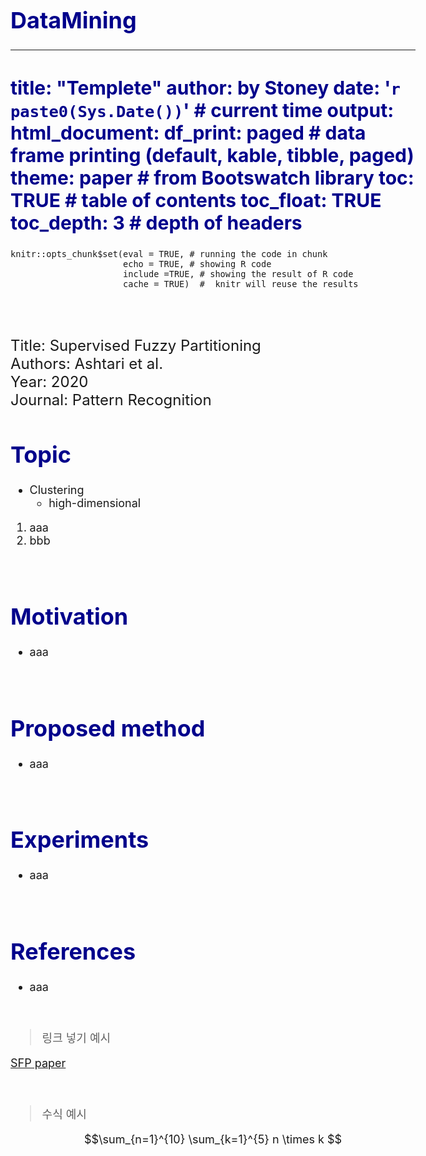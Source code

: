 # DataMining

---
title: "Templete"
author: by Stoney
date: '`r paste0(Sys.Date())`' # current time
output:
  html_document:
    df_print: paged # data frame printing (default, kable, tibble, paged)
    theme: paper # from Bootswatch library
    toc: TRUE # table of contents
    toc_float: TRUE
    toc_depth: 3 # depth of headers
---




<style type="text/css">
.main-container {
  max-width: 1000px;
  margin-left: 80px;
  margin-right: auto;
}
</style>


<style type="text/css">
body { /* Normal  */
  font-size: 18px;
}
td {  /* Table  */
  font-size: 16px;
}
h1.title {
  font-size: 46px;
  color: DarkRed;
}
h1 { /* Header 1 */
  font-size: 36px;
  color: DarkBlue;
}
h2 { /* Header 2 */
  font-size: 30px;
  color: DarkBlue;
}
<!-- h3 { /* Header 3 */ -->
<!--   font-size: 26px; -->
<!--   font-family: "Times New Roman", Times, serif; -->
<!--   color: DarkBlue; -->
<!-- } -->

code.r{ /* Code block */
  font-size: 16px;
}
pre { /* Code block - determines code spacing between lines */
  font-size: 16px;
}
</style>



<div style="margin-bottom:50px;">


```{r setup, echo = FALSE}
knitr::opts_chunk$set(eval = TRUE, # running the code in chunk
                      echo = TRUE, # showing R code
                      include =TRUE, # showing the result of R code
                      cache = TRUE)  #  knitr will reuse the results
```




<!---------------------------------->


<br>
<br>

<font size = 5> Title: Supervised Fuzzy Partitioning <br> 
Authors: Ashtari et al.  <br>
Year: 2020  <br>
Journal: Pattern Recognition </font>
</div>

# Topic
+ Clustering
  - high-dimensional
  
1. aaa
2. bbb

<br>

# Motivation
+ aaa

<br>

# Proposed method
+ aaa

<br>

# Experiments
+ aaa

<br>

# References
+ aaa

<br>

> 링크 넣기 예시

[SFP paper](https://www.sciencedirect.com/science/article/pii/S0031320319303164)

<br>

> 수식 예시

$$\sum_{n=1}^{10} \sum_{k=1}^{5} n \times k $$

<br>
